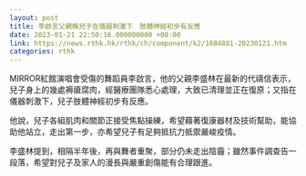```yaml
---
layout: post
title: 李啟言父親稱兒子在儀器刺激下　肢體神經初步有反應
date: 2023-01-21 22:50:16.000000000 +08:00
link: https://news.rthk.hk/rthk/ch/component/k2/1684881-20230121.htm
categories: rthk
---
```


MIRROR紅館演唱會受傷的舞蹈員李啟言，他的父親李盛林在最新的代禱信表示，兒子身上的幾處褥瘡腐肉，經醫療團隊悉心處理，大致已清理並正在復原；又指在儀器刺激下，兒子肢體神經初步有反應。

他說，兒子各組肌肉和關節正接受焦點操練，希望藉著復康器材及技術幫助，能協助他站立，走出第一步，亦希望兒子有足夠抵抗力抵禦嚴峻疫情。

李盛林提到，相隔半年後，再與舞者重聚，部分仍未走出陰霾；雖然事件調查告一段落，希望對兒子及家人的漫長與嚴重創傷能有合理跟進。
